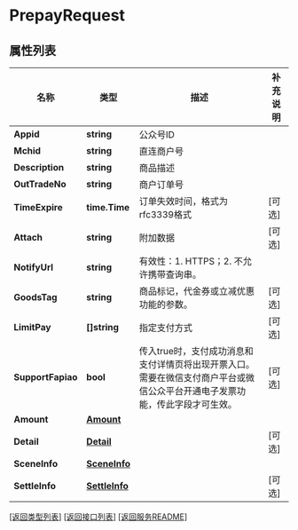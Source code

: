 # PrepayRequest

## 属性列表

名称 | 类型 | 描述 | 补充说明
------------ | ------------- | ------------- | -------------
**Appid** | **string** | 公众号ID  | 
**Mchid** | **string** | 直连商户号  | 
**Description** | **string** | 商品描述  | 
**OutTradeNo** | **string** | 商户订单号  | 
**TimeExpire** | **time.Time** | 订单失效时间，格式为rfc3339格式 | [可选] 
**Attach** | **string** | 附加数据  | [可选] 
**NotifyUrl** | **string** | 有效性：1. HTTPS；2. 不允许携带查询串。  | 
**GoodsTag** | **string** | 商品标记，代金券或立减优惠功能的参数。  | [可选] 
**LimitPay** | **[]string** | 指定支付方式  | [可选] 
**SupportFapiao** | **bool** | 传入true时，支付成功消息和支付详情页将出现开票入口。需要在微信支付商户平台或微信公众平台开通电子发票功能，传此字段才可生效。  | [可选] 
**Amount** | [**Amount**](Amount.md) |  | 
**Detail** | [**Detail**](Detail.md) |  | [可选] 
**SceneInfo** | [**SceneInfo**](SceneInfo.md) |  | 
**SettleInfo** | [**SettleInfo**](SettleInfo.md) |  | [可选] 

[\[返回类型列表\]](README.md#类型列表)
[\[返回接口列表\]](README.md#接口列表)
[\[返回服务README\]](README.md)


